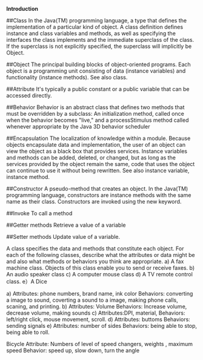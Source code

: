 **Introduction**

##Class
In the Java(TM) programming language, a type that defines the implementation of a particular kind of object. A class definition defines instance and class variables and methods, as well as specifying the interfaces the class implements and the immediate superclass of the class. If the superclass is not explicitly specified, the superclass will implicitly be Object.

##Object
The principal building blocks of object-oriented programs. Each object is a programming unit consisting of data (instance variables) and functionality (instance methods). See also class.

##Attribute
It's typically a public constant or a public variable that can be accessed directly.

##Behavior
Behavior is an abstract class that defines two methods that must be overridden by a subclass: An initialization method, called once when the behavior becomes "live," and a processStimulus method called whenever appropriate by the Java 3D behavior scheduler

##Encapsulation
The localization of knowledge within a module. Because objects encapsulate data and implementation, the user of an object can view the object as a black box that provides services. Instance variables and methods can be added, deleted, or changed, but as long as the services provided by the object remain the same, code that uses the object can continue to use it without being rewritten. See also instance variable, instance method.

##Constructor 
A pseudo-method that creates an object. In the Java(TM) programming language, constructors are instance methods with the same name as their class. Constructors are invoked using the new keyword.

##Invoke
To call a method

##Getter methods 
Retrieve a value of a variable 

##Setter methods
Update value of a variable. 

A class specifies the data and methods that constitute each object.  For each of the following classes, describe what the attributes or data might be and also what methods or behaviors you think are appropriate. 
a) A fax machine class. Objects of this class enable you to send or receive faxes.
b) An audio speaker class
c) A computer mouse class
d) A TV remote control class.
e）A Dice

a)	Attributes: phone numbers, brand name, ink color
	Behaviors: converting a image to sound, coverting a sound to a image, making phone calls, scaning, and printing.
b)	Attributes: Volume
	Behaviors: Increase volume, decrease volume, making sounds
c)	Attributes:DPI, material, 
	Behaviors: left/right click, mouse movement, scroll. 
d)	Attributes: buttoms
	Behaviors: sending signals
e)	Attributes: number of sides
	Behaviors: being able to stop, being able to roll. 

Bicycle
Attribute: Numbers of level of speed changers, weights , maximum speed
Behavior: speed up, slow down, turn the angle
